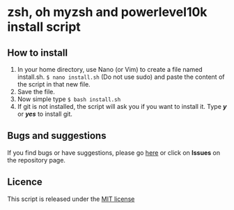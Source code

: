 # zsh, oh myzsh and powerlevel10k install script

## How to install

 1. In your home directory, use Nano (or Vim) to create a file named install.sh.
`$ nano install.sh` (Do not use sudo) and paste the content of the script in that new file.
 2. Save the file.
 3. Now simple type `$ bash install.sh`
 4. If git is not installed, the script will ask you if you want to install it. Type ***y*** or ***yes*** to install git.

## Bugs and suggestions

If you find bugs or have suggestions, please go [here](https://github.com/mvez73/oh-my-zsh-install-script/issues/new/choose) or click on **Issues** on the repository page.

## Licence
This script is released under the [MIT license](https://github.com/mvez73/oh-my-zsh-install-script/blob/main/LICENSE.txt)
